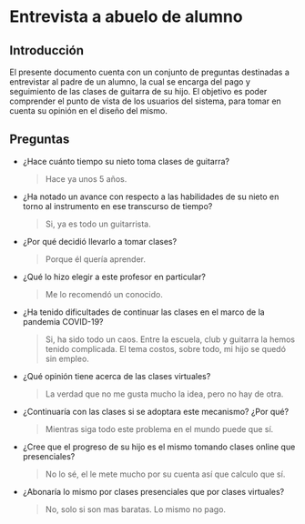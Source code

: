 # Entrevista a abuelo de alumno
## Introducción
El presente documento cuenta con un conjunto de preguntas destinadas a entrevistar al padre de un alumno, la cual se encarga del pago y seguimiento de las clases de guitarra de su hijo. El objetivo es poder comprender el punto de vista de los usuarios del sistema, para tomar en cuenta su opinión en el diseño del mismo.
## Preguntas
- ¿Hace cuánto tiempo su nieto toma clases de guitarra?
    > Hace ya unos 5 años.
- ¿Ha notado un avance con respecto a las habilidades de su nieto en torno al instrumento en ese transcurso de tiempo?
    > Si, ya es todo un guitarrista.
- ¿Por qué decidió llevarlo a tomar clases?
    > Porque él quería aprender.
- ¿Qué lo hizo elegir a este profesor en particular?
    > Me lo recomendó un conocido.
- ¿Ha tenido dificultades de continuar las clases en el marco de la pandemia COVID-19?
    > Si, ha sido todo un caos. Entre la escuela, club y guitarra la hemos tenido complicada. El tema costos, sobre todo, mi hijo se quedó sin empleo.
- ¿Qué opinión tiene acerca de las clases virtuales? 
    > La verdad que no me gusta mucho la idea, pero no hay de otra.
- ¿Continuaría con las clases si se adoptara este mecanismo? ¿Por qué?
    > Mientras siga todo este problema en el mundo puede que sí.
- ¿Cree que el progreso de su hijo es el mismo tomando clases online que presenciales?
    > No lo sé, el le mete mucho por su cuenta así que calculo que sí.
- ¿Abonaría lo mismo por clases presenciales que por clases virtuales?
    > No, solo si son mas baratas. Lo mismo no pago. 